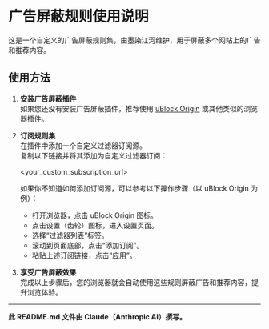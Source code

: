 # 广告屏蔽规则使用说明

这是一个自定义的广告屏蔽规则集，由墨染江河维护，用于屏蔽多个网站上的广告和推荐内容。

## 使用方法

1. **安装广告屏蔽插件**  
   如果您还没有安装广告屏蔽插件，推荐使用 [uBlock Origin](https://github.com/gorhill/uBlock) 或其他类似的浏览器插件。

2. **订阅规则集**  
   在插件中添加一个自定义过滤器订阅源。  
   复制以下链接并将其添加为自定义过滤器订阅：

    <your_custom_subscription_url>

    如果你不知道如何添加订阅源，可以参考以下操作步骤（以 uBlock Origin 为例）：

   - 打开浏览器，点击 uBlock Origin 图标。
   - 点击设置（齿轮）图标，进入设置页面。
   - 选择“过滤器列表”标签。
   - 滚动到页面底部，点击“添加订阅”。
   - 粘贴上述订阅链接，点击“应用”。

3. **享受广告屏蔽效果**  
    完成以上步骤后，您的浏览器就会自动使用这些规则屏蔽广告和推荐内容，提升浏览体验。

---

**此 README.md 文件由 Claude（Anthropic AI）撰写。**

